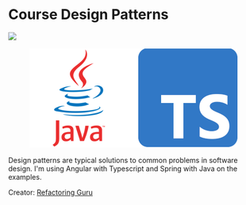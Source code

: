 # Course Design Patterns
![](https://img.shields.io/badge/status-in%20progress-blue)

<p align="center">
<img src=".github/logo.png">
</p>

Design patterns are typical solutions to common problems in software design. I'm using Angular with Typescript and Spring with Java on the examples.

Creator: [Refactoring Guru](https://refactoring.guru/design-patterns)